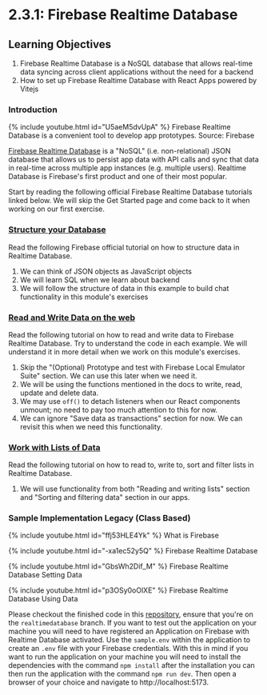 # 2.3.1: Firebase Realtime Database

## Learning Objectives

1. Firebase Realtime Database is a NoSQL database that allows real-time data syncing across client applications without the need for a backend
2. How to set up Firebase Realtime Database with React Apps powered by Vitejs

### Introduction

{% include youtube.html id="U5aeM5dvUpA" %}
Firebase Realtime Database is a convenient tool to develop app prototypes. Source: Firebase


[Firebase Realtime Database](https://firebase.google.com/docs/database) is a "NoSQL" (i.e. non-relational) JSON database that allows us to persist app data with API calls and sync that data in real-time across multiple app instances (e.g. multiple users). Realtime Database is Firebase's first product and one of their most popular.

Start by reading the following official Firebase Realtime Database tutorials linked below. We will skip the Get Started page and come back to it when working on our first exercise.

### [Structure your Database](https://firebase.google.com/docs/database/web/structure-data)

Read the following Firebase official tutorial on how to structure data in Realtime Database.

1. We can think of JSON objects as JavaScript objects
2. We will learn SQL when we learn about backend
3. We will follow the structure of data in this example to build chat functionality in this module's exercises

### [Read and Write Data on the web](https://firebase.google.com/docs/database/web/read-and-write)

Read the following tutorial on how to read and write data to Firebase Realtime Database. Try to understand the code in each example. We will understand it in more detail when we work on this module's exercises.

1. Skip the "(Optional) Prototype and test with Firebase Local Emulator Suite" section. We can use this later when we need it.
2. We will be using the functions mentioned in the docs to write, read, update and delete data.
3. We may use `off()` to detach listeners when our React components unmount; no need to pay too much attention to this for now.
4. We can ignore "Save data as transactions" section for now. We can revisit this when we need this functionality.

### [Work with Lists of Data](https://firebase.google.com/docs/database/web/lists-of-data)

Read the following tutorial on how to read to, write to, sort and filter lists in Realtime Database.

1. We will use functionality from both "Reading and writing lists" section and "Sorting and filtering data" section in our apps.



### Sample Implementation Legacy (Class Based)

{% include youtube.html id="ffj53HLE4Yk" %}
What is Firebase


{% include youtube.html id="-xa1ec52y5Q" %}
Firebase Realtime Database


{% include youtube.html id="GbsWh2Dif_M" %}
Firebase Realtime Database Setting Data


{% include youtube.html id="p3OSy0oOlXE" %}
Firebase Realtime Database Using Data


Please checkout the finished code in this [repository](https://github.com/rocketacademy/firebase-examples-3.2), ensure that you're on the `realtimedatabase` branch. If you want to test out the application on your machine you will need to have registered an Application on Firebase with Realtime Database activated. Use the `sample.env` within the application to create an `.env` file with your Firebase credentials. With this in mind if you want to run the application on your machine you will need to install the dependencies with the command `npm install` after the installation you can then run the application with the command `npm run dev`. Then open a browser of your choice and navigate to  http://localhost:5173.
